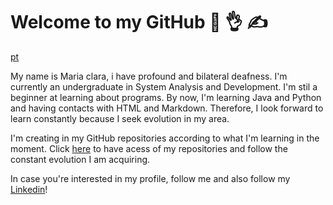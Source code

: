 # Welcome to my GitHub :call_me_hand: :ok_hand: :writing_hand:

[pt](https://github.com/clarameier/clarameier)

My name is Maria clara, i have profound and bilateral deafness. I'm currently an undergraduate in System Analysis and Development. I'm stil a beginner at learning about programs. By now, I'm learning Java and Python and having contacts with HTML and Markdown. Therefore, I look forward to learn constantly because I seek evolution in my area.

I'm creating in my GitHub repositories according to what I'm learning in the moment. Click [here](https://github.com/clarameier?tab=repositories) to have acess of my repositories and follow the constant evolution I am acquiring.

In case you're interested in my profile, follow me and also follow my [Linkedin](https://www.linkedin.com/in/clarameier/)!
